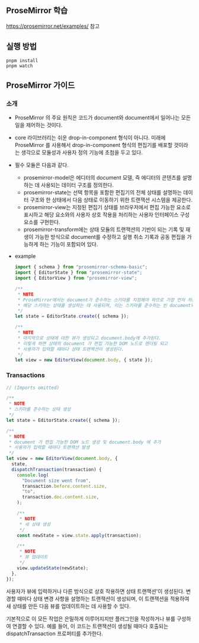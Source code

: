 ## ProseMirror 학습

https://prosemirror.net/examples/ 참고

## 실행 방법

```shell
pnpm install
pnpm watch
```

## ProseMirror 가이드

### 소개

* ProseMirror 의 주요 원칙은 코드가 document와 document에서 일어나는 모든 일을 제어하는 것이다.
* core 라이브러리는 쉬운 drop-in-component 형식이 아니다. 미래에 ProseMirror 를 사용해서 drop-in-component 형식의 편집기를 배포할 것이라는 생각으로 모듈성과 사용자 정의 기능에 초첨을 두고 있다.
* 필수 모듈은 다음과 같다.
  * prosemirror-model은 에디터의 document 모델, 즉 에디터의 콘텐츠를 설명하는 데 사용되는 데이터 구조를 정의한다.
  * prosemirror-state는 선택 항목을 포함한 편집기의 전체 상태를 설명하는 데이터 구조와 한 상태에서 다음 상태로 이동하기 위한 트랜잭션 시스템을 제공한다.
  * prosemirror-view는 지정된 편집기 상태를 브라우저에서 편집 가능한 요소로 표시하고 해당 요소와의 사용자 상호 작용을 처리하는 사용자 인터페이스 구성 요소를 구현한다.
  * prosemirror-transform에는 상태 모듈의 트랜잭션의 기반이 되는 기록 및 재생이 가능한 방식으로 document를 수정하고 실행 취소 기록과 공동 편집을 가능하게 하는 기능이 포함되어 있다.
* example

  ```ts
  import { schema } from "prosemirror-schema-basic";
  import { EditorState } from "prosemirror-state";
  import { EditorView } from "prosemirror-view";

  /**
   * NOTE
   * ProseMirror에서는 document가 준수하는 스키마를 지정해야 하므로 가장 먼저 하는 일은 기본 스키마가 포함된 모듈을 가져오는 것이다.
   * 해당 스키마는 상태를 생성하는 데 사용되며, 이는 스키마를 준수하는 빈 document와 해당 document 시작 시 기본 선택 항목을 생성한다.
   */
  let state = EditorState.create({ schema });

  /**
   * NOTE
   * 마지막으로 상태에 대한 뷰가 생성되고 document.body에 추가된다.
   * 이렇게 하면 상태의 document 가 편집 가능한 DOM 노드로 렌더링 되고 
   * 사용자가 입력할 때마다 상태 트랜잭션이 생성된다.
   */
  let view = new EditorView(document.body, { state });
  ```

### Transactions

```ts
// (Imports omitted)

/**
 * NOTE
 * 스키마를 준수하는 상태 생성
 */
let state = EditorState.create({ schema });

/**
 * NOTE
 * document 가 편집 가능한 DOM 노드 생성 및 document.body 에 추가
 * 사용자가 입력할 때마다 트랜잭션 발생
 */
let view = new EditorView(document.body, {
  state,
  dispatchTransaction(transaction) {
    console.log(
      "Document size went from",
      transaction.before.content.size,
      "to",
      transaction.doc.content.size,
    );

    /**
     * NOTE
     * 새 상태 생성
     */
    const newState = view.state.apply(transaction);

    /**
     * NOTE
     * 뷰 업데이트
     */
    view.updateState(newState);
  },
});
```

사용자가 뷰에 입력하거나 다른 방식으로 상호 작용하면 상태 트랜잭션'이 생성된다. 변경할 때마다 상태 변경 사항을 설명하는 트랜잭션이 생성되며, 이 트랜잭션을 적용하여 새 상태를 만든 다음 뷰를 업데이트하는 데 사용할 수 있다.

기본적으로 이 모든 작업은 은밀하게 이루어지지만 플러그인을 작성하거나 뷰를 구성하여 연결할 수 있다. 예를 들어, 이 코드는 트랜잭션이 생성될 때마다 호출되는 dispatchTransaction 프로퍼티를 추가한다.